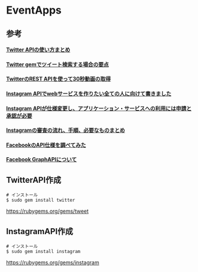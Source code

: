 # EventApps

## 参考
#### [Twitter APIの使い方まとめ](https://syncer.jp/twitter-api-matome)
#### [Twitter gemでツイート検索する場合の要点](http://qiita.com/riocampos/items/6999a52460dd7df941ea) 
#### [TwitterのREST APIを使って30秒動画の取得](http://blog.ecoteki.com/webservice/post-2529/)
#### [Instagram APIでwebサービスを作りたい全ての人に向けて書きました](https://syncer.jp/instagram-api-matome)
#### [Instagram APIが仕様変更し、アプリケーション・サービスへの利用には申請と承認が必要](https://gist.github.com/hommaam/c8e2c3e4256971e30507)
#### [Instagramの審査の流れ、手順、必要なものまとめ](http://qiita.com/takashings/items/f03eb9e2ba343878d287)
#### [FacebookのAPI仕様を調べてみた](http://labs.septeni.co.jp/entry/20110218/1297994554)
#### [Facebook GraphAPIについて](http://bump.hatenablog.com/entry/2014/06/25/133056)

## TwitterAPI作成
```
# インストール
$ sudo gem install twitter
```
https://rubygems.org/gems/tweet

## InstagramAPI作成
```
# インストール
$ sudo gem install instagram
```
https://rubygems.org/gems/instagram
